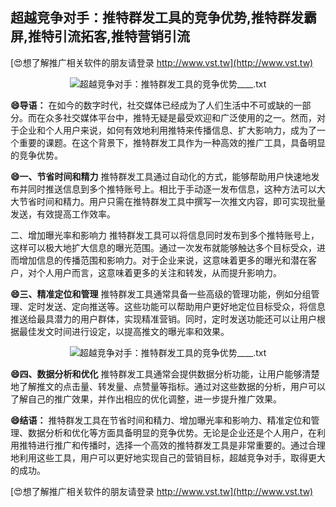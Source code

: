 ## **超越竞争对手：推特群发工具的竞争优势,推特群发霸屏,推特引流拓客,推特营销引流**

[😍想了解推广相关软件的朋友请登录 http://www.vst.tw](http://www.vst.tw)

 <center><img src="https://vst.tw/MP4/tuiguang/png/5.png" alt="超越竞争对手：推特群发工具的竞争优势____.txt"></center>

**😄导语：**
在如今的数字时代，社交媒体已经成为了人们生活中不可或缺的一部分。而在众多社交媒体平台中，推特无疑是最受欢迎和广泛使用的之一。然而，对于企业和个人用户来说，如何有效地利用推特来传播信息、扩大影响力，成为了一个重要的课题。在这个背景下，推特群发工具作为一种高效的推广工具，具备明显的竞争优势。

**😄一、节省时间和精力**
推特群发工具通过自动化的方式，能够帮助用户快速地发布并同时推送信息到多个推特账号上。相比于手动逐一发布信息，这种方法可以大大节省时间和精力。用户只需在推特群发工具中撰写一次推文内容，即可实现批量发送，有效提高工作效率。

二、增加曝光率和影响力
推特群发工具可以将信息同时发布到多个推特账号上，这样可以极大地扩大信息的曝光范围。通过一次发布就能够触达多个目标受众，进而增加信息的传播范围和影响力。对于企业来说，这意味着更多的曝光和潜在客户，对个人用户而言，这意味着更多的关注和转发，从而提升影响力。

**😄三、精准定位和管理**
推特群发工具通常具备一些高级的管理功能，例如分组管理、定时发送、定向推送等。这些功能可以帮助用户更好地定位目标受众，将信息推送给最具潜力的用户群体，实现精准营销。同时，定时发送功能还可以让用户根据最佳发文时间进行设定，以提高推文的曝光率和效果。

 <center><img src="https://vst.tw/MP4/tuiguang/png/8.png" alt="超越竞争对手：推特群发工具的竞争优势____.txt"></center>

**😄四、数据分析和优化**
推特群发工具通常会提供数据分析功能，让用户能够清楚地了解推文的点击量、转发量、点赞量等指标。通过对这些数据的分析，用户可以了解自己的推广效果，并作出相应的优化调整，进一步提升推广效果。

**😄结语：**
推特群发工具在节省时间和精力、增加曝光率和影响力、精准定位和管理、数据分析和优化等方面具备明显的竞争优势。无论是企业还是个人用户，在利用推特进行推广和传播时，选择一个高效的推特群发工具是非常重要的。通过合理地利用这些工具，用户可以更好地实现自己的营销目标，超越竞争对手，取得更大的成功。

[😍想了解推广相关软件的朋友请登录 http://www.vst.tw](http://www.vst.tw)



